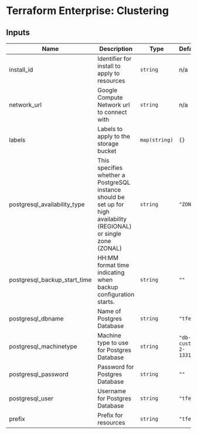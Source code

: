 # Terraform Enterprise: Clustering

## Inputs

| Name | Description | Type | Default | Required |
|------|-------------|------|---------|:-----:|
| install\_id | Identifier for install to apply to resources | `string` | n/a | yes |
| network\_url | Google Compute Network url to connect with | `string` | n/a | yes |
| labels | Labels to apply to the storage bucket | `map(string)` | `{}` | no |
| postgresql\_availability\_type | This specifies whether a PostgreSQL instance should be set up for high availability (REGIONAL) or single zone (ZONAL) | `string` | `"ZONAL"` | no |
| postgresql\_backup\_start\_time | HH:MM format time indicating when backup configuration starts. | `string` | `""` | no |
| postgresql\_dbname | Name of Postgres Database | `string` | `"tfe"` | no |
| postgresql\_machinetype | Machine type to use for Postgres Database | `string` | `"db-custom-2-13312"` | no |
| postgresql\_password | Password for Postgres Database | `string` | `""` | no |
| postgresql\_user | Username for Postgres Database | `string` | `"tfe"` | no |
| prefix | Prefix for resources | `string` | `"tfe-"` | no |

